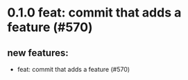 # 0.1.0 feat: commit that adds a feature (#570)

## new features:
* feat: commit that adds a feature (#570)

